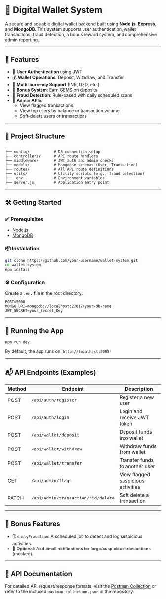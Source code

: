 # 💸 Digital Wallet System

A secure and scalable digital wallet backend built using **Node.js**, **Express**, and **MongoDB**. This system supports user authentication, wallet transactions, fraud detection, a bonus reward system, and comprehensive admin reporting.

---

## 🚀 Features

- 🔐 **User Authentication** using JWT
- 💰 **Wallet Operations**: Deposit, Withdraw, and Transfer
- 💱 **Multi-currency Support** (INR, USD, etc.)
- 🎁 **Bonus System**: Earn GEMS on deposits
- 🧠 **Fraud Detection**: Rule-based with daily scheduled scans
- 👮 **Admin APIs**:
  - View flagged transactions
  - View top users by balance or transaction volume
  - Soft-delete users or transactions

---

## 🧱 Project Structure

```

├── config/           # DB connection setup
├── controllers/      # API route handlers
├── middleware/       # JWT auth and admin checks
├── models/           # Mongoose schemas (User, Transaction)
├── routes/           # All API route definitions
├── utils/            # Utility scripts (e.g., fraud detection)
├── .env              # Environment variables
├── server.js         # Application entry point

````

---

## 🛠️ Getting Started

### ✅ Prerequisites

- [Node.js](https://nodejs.org/)
- [MongoDB](https://www.mongodb.com/)

### 📦 Installation

```bash
git clone https://github.com/your-username/wallet-system.git
cd wallet-system
npm install
````

### ⚙️ Configuration

Create a `.env` file in the root directory:

```
PORT=5008
MONGO_URI=mongodb://localhost:27017/your-db-name
JWT_SECRET=your_Secret_Key
```

---

## 🧪 Running the App

```bash
npm run dev
```

By default, the app runs on: `http://localhost:5008`

---

## 📬 API Endpoints (Examples)

| Method | Endpoint                            | Description                        |
| ------ | ----------------------------------- | ---------------------------------- |
| POST   | `/api/auth/register`                | Register a new user                |
| POST   | `/api/auth/login`                   | Login and receive JWT token        |
| POST   | `/api/wallet/deposit`               | Deposit funds into wallet          |
| POST   | `/api/wallet/withdraw`              | Withdraw funds from wallet         |
| POST   | `/api/wallet/transfer`              | Transfer funds to another user     |
| GET    | `/api/admin/flags`                  | View flagged suspicious activities |
| PATCH  | `/api/admin/transaction/:id/delete` | Soft delete a transaction          |

---

## 📌 Bonus Features

* 🗓️ `dailyFraudScan`: A scheduled job to detect and log suspicious activities.
* 📨 Optional: Add email notifications for large/suspicious transactions (mocked).

---

## 📘 API Documentation

For detailed API request/response formats, visit the [Postman Collection](https://documenter.getpostman.com/view/45160821/2sB2qaih9F) or refer to the included `postman_collection.json` in the repository.


